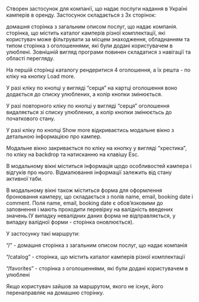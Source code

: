 

Створен застосунок для компанії, що надає послуги надання в Україні камперів в оренду. Застосунок складається з 3х сторінок:

домашня сторінка з загальним описом послуг, що надає компанія. 
сторінка, що містить каталог камперів різної комплектації, які користувач може фільтрувати за місцем знаходження, обладнанням та типом
сторінка з оголошеннями, які були додані користувачем в улюблені.
Зовнішній вигляд програми повинен складатися з навігації та області перегляду.


На першій сторінці каталогу рендеритися 4 оголошення, а їх решта - по кліку на кнопку Load more.

У разі кліку по кнопці у вигляді “серця” на картці оголошення воно  додається до списку улюблених,  а колір кнопки змінюється.


У разі повторного кліку по кнопці у вигляді “серця” оголошення  видаляється зі списку улюблених,  а колір кнопки змінюєтьсь до початкового стану.

У разі кліку по кнопці Show more відкриваєтись модальне вікно з детальною інформацією про кампер.

Модальне вікно  закривається по кліку на кнопку у вигляді “хрестика”, по кліку на backdrop  та натисканню на клавішу Esc.

В модальному вікні міститься інформація щодо особливостей кампера і відгуків про нього. Відмалювання інформації  залежить від стану активної таби.

В модальному вікні також міститься форма для оформлення бронювання камперу, що складається з полів name, email, booking date і comment. Поля name, email, booking date є обовʼязковими до заповнення і мають проходити перевірку на валідність введених значень.(У випадку невалідних даних форма не відправляється, у випадку валідної форми - сторінка оновлюється).

У застосунку такі маршрути:

“/” - домашня сторінка з загальним описом послуг, що надає компанія

“/catalog” - сторінка, що містить каталог камперів різної комплектації

“/favorites” - сторінка з оголошеннями, які були додані користувачем в улюблені

Якщо користувач зайшов за маршрутом, якого не існує, його  перенаправляє на  домашню сторінку.

